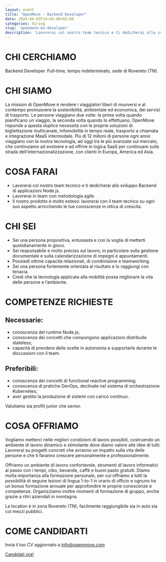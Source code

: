 ```yaml
---
layout: event
title: "OpenMove - Backend Developer"
date: 2024-04-03T14:45:00+02:00
categories: hiring
slug: 'openmove-be-developer'
description: 'Lavorerai col nostro team tecnico e ti dedicherai allo sviluppo Backend di applicazioni Node.js. Lavorerai in team con metodologia agile. Il nostro prodotto è molto esteso: lavorerai con il team tecnico su ogni suo aspetto arricchendo le tue conoscenze in ottica di crescita.'
---
```


# CHI CERCHIAMO
Backend Developer. Full-time, tempo indeterminato, sede di Rovereto (TN).


# CHI SIAMO
La mission di OpenMove è rendere i viaggiatori liberi di muoversi e al contempo promuovere la sostenibilità, ambientale ed economica, dei servizi di trasporto. 
Le persone viaggiano due volte: la prima volta quando pianificano un viaggio, la seconda volta quando lo effettuano; OpenMove risponde a questa duplice necessità con le proprie soluzioni di bigliettazione multicanale, infomobilità in tempo reale, trasporto a chiamata e integrazione MaaS intermodale. 
Più di 12 milioni di persone ogni anno viaggiano con la nostra tecnologia, ad oggi tra le più avanzate sul mercato, che continuiamo ad evolvere e ad offrire in logica SaaS per continuare sulla strada dell’internazionalizzazione, con clienti in Europa, America ed Asia.


# COSA FARAI
- Lavorerai col nostro team tecnico e ti dedicherai allo sviluppo Backend di applicazioni Node.js. 
- Lavorerai in team con metodologia agile.
- Il nostro prodotto è molto esteso: lavorerai con il team tecnico su ogni suo aspetto arricchendo le tue conoscenze in ottica di crescita.


# CHI SEI
- Sei una persona propositiva, entusiasta e con la voglia di metterti quotidianamente in gioco.
- Sei responsabile e molto preciso sul lavoro, in particolare sulla gestione documentale e sulla calendarizzazione di impegni e appuntamenti.
- Possiedi ottime capacità relazionali, di condivisione e teamworking.
- Sei una persona fortemente orientata al risultato e lo raggiungi con tenacia.
- Credi che la tecnologia applicata alla mobilità possa migliorare la vita delle persone e l’ambiente.



# COMPETENZE RICHIESTE
## Necessarie:
- conoscenza del runtime Node.js;
- conoscenza dei concetti che compongono applicazioni distribuite stateless;
- capacità di prendere delle scelte in autonomia e supportarle durante le discussioni con il team.

## Preferibili:
- conoscenza dei concetti di functional reactive programming;
- conoscenza di pratiche DevOps, declinate nel sistema di orchestrazione Kubernetes;
- aver gestito la produzione di sistemi con carico continuo.

Valutiamo sia profili junior che senior.


# COSA OFFRIAMO
Vogliamo metterci nelle migliori condizioni di lavoro possibili, costruendo un ambiente di lavoro dinamico e stimolante dove diamo valore alle idee di tutti. Lavorerai su progetti concreti che avranno un impatto sulla vita delle persone e che ti faranno crescere personalmente e professionalmente.

Offriamo un ambiente di lavoro confortevole, strumenti di lavoro informatici al passo con i tempi, cibo, bevande, caffè e buoni pasto gratuiti. Diamo molta importanza alla formazione personale, per cui offriamo a tutti la possibilità di seguire lezioni di lingua 1-to-1 in orario di ufficio e ognuno ha un bonus formazione annuale per approfondire le proprie conoscenze e competenze. Organizziamo inoltre momenti di formazione di gruppo, anche grazie a ritiri aziendali in montagna.

La location è in zona Rovereto (TN), facilmente raggiungibile sia in auto sia coi mezzi pubblici.


# COME CANDIDARTI
Invia il tuo CV aggiornato a [info@openmove.com](mailto:info@openmove.com)

<a class="btn btn-primary text-white btn-lg mt-3" target="_blank" href="mailto:info@openmove.com">Candidati ora!</a>